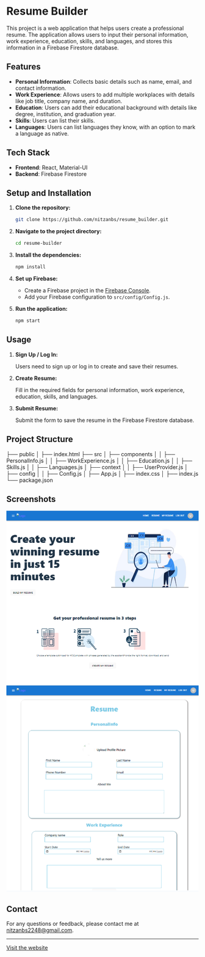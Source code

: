 # Resume Builder

This project is a web application that helps users create a professional resume. The application allows users to input their personal information, work experience, education, skills, and languages, and stores this information in a Firebase Firestore database.

## Features

- **Personal Information**: Collects basic details such as name, email, and contact information.
- **Work Experience**: Allows users to add multiple workplaces with details like job title, company name, and duration.
- **Education**: Users can add their educational background with details like degree, institution, and graduation year.
- **Skills**: Users can list their skills.
- **Languages**: Users can list languages they know, with an option to mark a language as native.

## Tech Stack

- **Frontend**: React, Material-UI
- **Backend**: Firebase Firestore

## Setup and Installation

1. **Clone the repository:**

    ```bash
    git clone https://github.com/nitzanbs/resume_builder.git
    ```

2. **Navigate to the project directory:**

    ```bash
    cd resume-builder
    ```

3. **Install the dependencies:**

    ```bash
    npm install
    ```

4. **Set up Firebase:**

    - Create a Firebase project in the [Firebase Console](https://console.firebase.google.com/).
    - Add your Firebase configuration to `src/config/Config.js`.

5. **Run the application:**

    ```bash
    npm start
    ```

## Usage

1. **Sign Up / Log In:**

    Users need to sign up or log in to create and save their resumes.

2. **Create Resume:**

    Fill in the required fields for personal information, work experience, education, skills, and languages.

3. **Submit Resume:**

    Submit the form to save the resume in the Firebase Firestore database.

## Project Structure
├── public
│ ├── index.html
├── src
│ ├── components
│ │ ├── PersonalInfo.js
│ │ ├── WorkExperience.js
│ │ ├── Education.js
│ │ ├── Skills.js
│ │ ├── Languages.js
│ ├── context
│ │ ├── UserProvider.js
│ ├── config
│ │ ├── Config.js
│ ├── App.js
│ ├── index.css
│ ├── index.js
└── package.json

## Screenshots

![Home Page](src\pic\home.png)
![Resume Form](src\pic\form.png)

## Contact

For any questions or feedback, please contact me at [nitzanbs2248@gmail.com](mailto:nitzanbs2248@gmail.com).

---

[Visit the website](https://resume-builder-493d3.web.app/)
